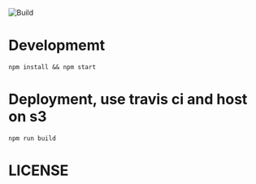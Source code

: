 ![Build](https://api.travis-ci.org/pebblecode/wfh_frontend.svg?token=F5kJ2zgCzNfgE9rzZNys)

# Developmemt

`npm install && npm start`

# Deployment, use travis ci and host on s3
`npm run build`

# LICENSE

